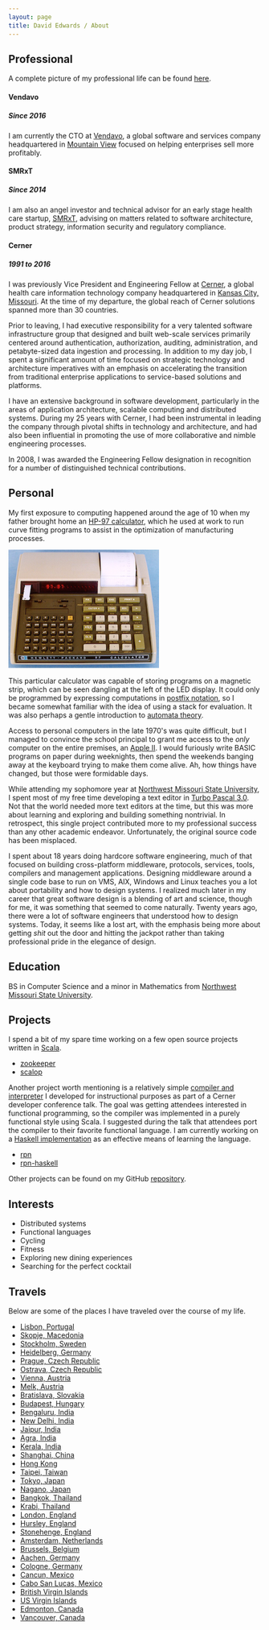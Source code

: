 ```yaml
---
layout: page
title: David Edwards / About
---
```

## Professional
A complete picture of my professional life can be found [here](https://linkedin.com/in/davidledwards).

#### Vendavo

##### Since 2016
I am currently the CTO at [Vendavo](http://www.vendavo.com), a global software and services company headquartered in
[Mountain View](https://goo.gl/maps/x7dmec9eQur) focused on helping enterprises sell more profitably.

#### SMRxT

##### Since 2014
I am also an angel investor and technical advisor for an early stage health care startup, [SMRxT](http://smrxt.com), advising
on matters related to software architecture, product strategy, information security and regulatory compliance.

#### Cerner

##### 1991 to 2016
I was previously Vice President and Engineering Fellow at [Cerner](http://www.cerner.com), a global health care information
technology company headquartered in [Kansas City, Missouri](https://goo.gl/maps/g1TaiVfG5BT2). At the time of my departure,
the global reach of Cerner solutions spanned more than 30 countries.

Prior to leaving, I had executive responsibility for a very talented software infrastructure group that designed and built
web-scale services primarily centered around authentication, authorization, auditing, administration, and petabyte-sized data
ingestion and processing. In addition to my day job, I spent a significant amount of time focused on strategic technology and
architecture imperatives with an emphasis on accelerating the transition from traditional enterprise applications to
service-based solutions and platforms.

I have an extensive background in software development, particularly in the areas of application architecture, scalable
computing and distributed systems. During my 25 years with Cerner, I had been instrumental in leading the company through
pivotal shifts in technology and architecture, and had also been influential in promoting the use of more collaborative and
nimble engineering processes.

In 2008, I was awarded the Engineering Fellow designation in recognition for a number of distinguished technical contributions.

## Personal
My first exposure to computing happened around the age of 10 when my father brought home an
[HP-97 calculator](http://www.hpmuseum.org/hp6797.htm), which he used at work to run curve fitting programs to assist in the
optimization of manufacturing processes.

![HP-97 Calculator](/images/hp-97.png)

This particular calculator was capable of storing programs on a magnetic strip, which can be seen dangling at the left of the
LED display. It could only be programmed by expressing computations in
[postfix notation](https://en.wikipedia.org/wiki/Reverse_Polish_notation), so I became somewhat familiar with the idea of using
a stack for evaluation. It was also perhaps a gentle introduction to
[automata theory](https://en.wikipedia.org/wiki/Automata_theory).

Access to personal computers in the late 1970's was quite difficult, but I managed to convince the school principal to grant
me access to the _only_ computer on the entire premises, an [Apple II](https://en.wikipedia.org/wiki/Apple_II). I would
furiously write BASIC programs on paper during weeknights, then spend the weekends banging away at the keyboard trying to make
them come alive. Ah, how things have changed, but those were formidable days.

While attending my sophomore year at [Northwest Missouri State University](http://www.nwmissouri.edu), I spent most of my free
time developing a text editor in [Turbo Pascal 3.0](https://en.wikipedia.org/wiki/Turbo_Pascal). Not that the world needed more
text editors at the time, but this was more about learning and exploring and building something nontrivial. In retrospect, this
single project contributed more to my professional success than any other academic endeavor. Unfortunately, the original source
code has been misplaced.

I spent about 18 years doing hardcore software engineering, much of that focused on building cross-platform middleware,
protocols, services, tools, compilers and management applications. Designing middleware around a single code base to run on
VMS, AIX, Windows and Linux teaches you a lot about portability and how to design systems. I realized much later in my career
that great software design is a blending of art and science, though for me, it was something that seemed to come naturally.
Twenty years ago, there were a lot of software engineers that understood how to design systems. Today, it seems like a lost
art, with the emphasis being more about getting _shit_ out the door and hitting the jackpot rather than taking professional
pride in the elegance of design.

## Education
BS in Computer Science and a minor in Mathematics from [Northwest Missouri State University](http://www.nwmissouri.edu).

## Projects
I spend a bit of my spare time working on a few open source projects written in [Scala](http://www.scala-lang.org).

* [zookeeper](http://loopfor.com/zookeeper)
* [scalop](http://loopfor.com/scalop)

Another project worth mentioning is a relatively simple [compiler and interpreter](https://github.com/davidledwards/rpn) I
developed for instructional purposes as part of a Cerner developer conference talk. The goal was getting attendees interested
in functional programming, so the compiler was implemented in a purely functional style using Scala. I suggested during the
talk that attendees port the compiler to their favorite functional language. I am currently working on a
[Haskell implementation](https://github.com/davidledwards/rpn-haskell) as an effective means of learning the language.

* [rpn](https://github.com/davidledwards/rpn)
* [rpn-haskell](https://github.com/davidledwards/rpn-haskell)

Other projects can be found on my GitHub [repository](https://github.com/davidledwards).

## Interests
* Distributed systems
* Functional languages
* Cycling
* Fitness
* Exploring new dining experiences
* Searching for the perfect cocktail

## Travels
Below are some of the places I have traveled over the course of my life.

* [Lisbon, Portugal](https://goo.gl/maps/qNVNR1cBFRr)
* [Skopje, Macedonia](https://goo.gl/maps/M1KannUcvTv)
* [Stockholm, Sweden](https://goo.gl/maps/ehfkpwVLvTE2)
* [Heidelberg, Germany](https://goo.gl/maps/uHj6DLnhQGF2)
* [Prague, Czech Republic](https://goo.gl/maps/uKyN8qxyWH62)
* [Ostrava, Czech Republic](https://goo.gl/maps/L3nMC8Xb6Gy)
* [Vienna, Austria](https://goo.gl/maps/8NxvtDubWQw)
* [Melk, Austria](https://goo.gl/maps/oe9J21SWP1S2)
* [Bratislava, Slovakia](https://goo.gl/maps/Pc8vHytjPh62)
* [Budapest, Hungary](https://goo.gl/maps/1qEmntbCMLQ2)
* [Bengaluru, India](https://goo.gl/maps/PsxRQUfkstt)
* [New Delhi, India](https://goo.gl/maps/7i8TWJSJHny)
* [Jaipur, India](https://goo.gl/maps/SVbPW3H5ETS2)
* [Agra, India](https://goo.gl/maps/zHhfKagUWTT2)
* [Kerala, India](https://goo.gl/maps/aU4Y6RGB2Kk)
* [Shanghai, China](https://goo.gl/maps/uB3z7RAiGdz)
* [Hong Kong](https://goo.gl/maps/kiQ8AdE5CJ12)
* [Taipei, Taiwan](https://goo.gl/maps/QrHBBKxSsrz)
* [Tokyo, Japan](https://goo.gl/maps/nUVM5m3Qk142)
* [Nagano, Japan](https://goo.gl/maps/9i94ESm5hJs)
* [Bangkok, Thailand](https://goo.gl/maps/gNaQEqcGErw)
* [Krabi, Thailand](https://goo.gl/maps/PdsJQGuLcuQ2)
* [London, England](https://goo.gl/maps/f5NmLU46y3Q2)
* [Hursley, England](https://goo.gl/maps/L9ZMHvBtKSF2)
* [Stonehenge, England](https://goo.gl/maps/sDQiTbhevx62)
* [Amsterdam, Netherlands](https://goo.gl/maps/BuT7xqD2GPC2)
* [Brussels, Belgium](https://goo.gl/maps/FytQECpaaEC2)
* [Aachen, Germany](https://goo.gl/maps/LDTXkJU9oAF2)
* [Cologne, Germany](https://goo.gl/maps/gr5WFYdyBTn)
* [Cancun, Mexico](https://goo.gl/maps/TfUZy5wahYP2)
* [Cabo San Lucas, Mexico](https://goo.gl/maps/Dqg3etgUn2o)
* [British Virgin Islands](https://goo.gl/maps/fd5VHx8RD892)
* [US Virgin Islands](https://goo.gl/maps/sjh7FNjDRTU2)
* [Edmonton, Canada](https://goo.gl/maps/RBWsoM7cVU32)
* [Vancouver, Canada](https://goo.gl/maps/Wv1EvD7Kv6J2)
